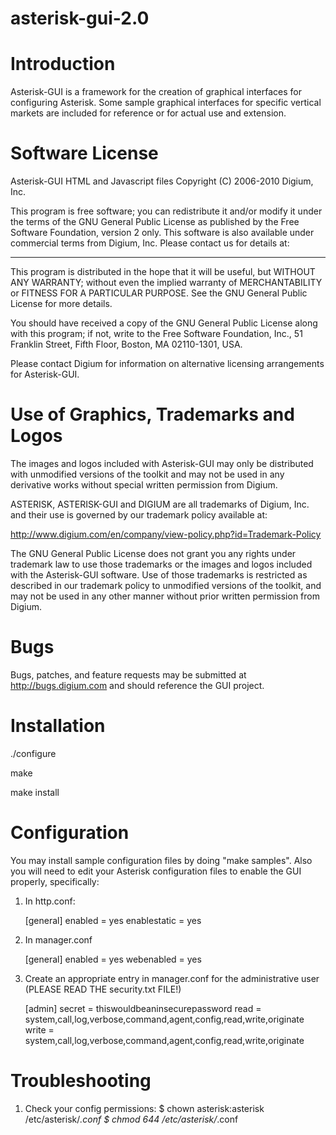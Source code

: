 # asterisk-gui-2.0

Introduction
======================
Asterisk-GUI is a framework for the creation of graphical interfaces for
configuring Asterisk.  Some sample graphical interfaces for specific vertical
markets are included for reference or for actual use and extension. 

Software License
================
Asterisk-GUI HTML and Javascript files
Copyright (C) 2006-2010 Digium, Inc.

This program is free software; you can redistribute it and/or
modify it under the terms of the GNU General Public License
as published by the Free Software Foundation, version 2 only.  This
software is also available under commercial terms from Digium, Inc.
Please contact us for details at:
____________________________________________________________

This program is distributed in the hope that it will be useful,
but WITHOUT ANY WARRANTY; without even the implied warranty of
MERCHANTABILITY or FITNESS FOR A PARTICULAR PURPOSE.  See the
GNU General Public License for more details.

You should have received a copy of the GNU General Public License
along with this program; if not, write to the Free Software
Foundation, Inc., 51 Franklin Street, Fifth Floor, Boston, MA
02110-1301, USA.

Please contact Digium for information on alternative licensing 
arrangements for Asterisk-GUI.

Use of Graphics, Trademarks and Logos
=====================================
The images and logos included with Asterisk-GUI may only be distributed with
unmodified versions of the toolkit and may not be used in any derivative works
without special written permission from Digium.  

ASTERISK, ASTERISK-GUI and DIGIUM are all trademarks of Digium, Inc. and
their use is governed by our trademark policy available at:

http://www.digium.com/en/company/view-policy.php?id=Trademark-Policy

The GNU General Public License does not grant you any rights under
trademark law to use those trademarks or the images and logos included
with the Asterisk-GUI software.  Use of those trademarks is restricted
as described in our trademark policy to unmodified versions of the
toolkit, and may not be used in any other manner without prior written
permission from Digium.

Bugs
====
Bugs, patches, and feature requests may be submitted at http://bugs.digium.com
and should reference the GUI project.

Installation
============

./configure

make

make install

Configuration
=============
You may install sample configuration files by doing "make samples".  Also you 
will need to edit your Asterisk configuration files to enable the GUI properly,
specifically:

1) In http.conf:

	[general]
	enabled = yes
	enablestatic = yes
	
2) In manager.conf

	[general]
	enabled = yes
	webenabled = yes
	
3) Create an appropriate entry in manager.conf for the administrative user
(PLEASE READ THE security.txt FILE!)

    [admin]
    secret = thiswouldbeaninsecurepassword
    read = system,call,log,verbose,command,agent,config,read,write,originate
    write = system,call,log,verbose,command,agent,config,read,write,originate

Troubleshooting
===============
1) Check your config permissions:
	$ chown asterisk:asterisk /etc/asterisk/*.conf
$ chmod 644 /etc/asterisk/*.conf
